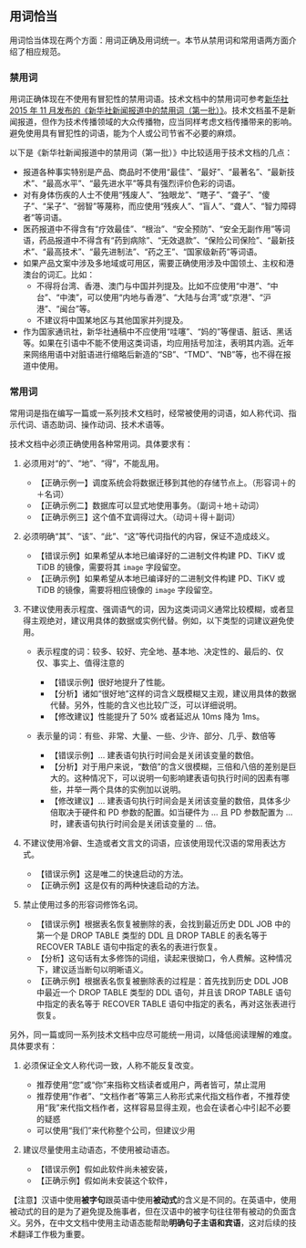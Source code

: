 ## 用词恰当

用词恰当体现在两个方面：用词正确及用词统一。本节从禁用词和常用语两方面介绍了相应规范。

### 禁用词

用词正确体现在不使用有冒犯性的禁用词语。技术文档中的禁用词可参考[新华社 2015 年 11 月发布的《新华社新闻报道中的禁用词（第一批）》](https://www.digitaling.com/articles/22975.html)。技术文档虽不是新闻报道，但作为技术传播领域的大众传播物，应当同样考虑文档传播带来的影响。避免使用具有冒犯性的词语，能为个人或公司节省不必要的麻烦。

以下是《新华社新闻报道中的禁用词（第一批）》中比较适用于技术文档的几点：

- 报道各种事实特别是产品、商品时不使用“最佳”、“最好”、“最著名”、“最新技术”、“最高水平”、“最先进水平”等具有强烈评价色彩的词语。
- 对有身体伤疾的人士不使用“残废人”、“独眼龙”、“瞎子”、“聋子”、“傻子”、“呆子”、“弱智”等蔑称，而应使用“残疾人”、“盲人”、“聋人”、“智力障碍者”等词语。
- 医药报道中不得含有“疗效最佳”、“根治”、“安全预防”、“安全无副作用”等词语，药品报道中不得含有“药到病除”、“无效退款”、“保险公司保险”、“最新技术”、“最高技术”、“最先进制法”、“药之王”、“国家级新药”等词语。
- 如果产品文案中涉及多地域或可用区，需要正确使用涉及中国领土、主权和港澳台的词汇。比如：
  - 不得将台湾、香港、澳门与中国并列提及。比如不应使用“中港”、“中台”、“中澳”，可以使用“内地与香港”、“大陆与台湾”或“京港”、“沪港”、“闽台”等。
  - 不建议将中国某地区与其他国家并列提及。
- 作为国家通讯社，新华社通稿中不应使用“哇噻”、“妈的”等俚语、脏话、黑话等。如果在引语中不能不使用这类词语，均应用括号加注，表明其内涵。近年来网络用语中对脏语进行缩略后新造的“SB”、“TMD”、“NB”等，也不得在报道中使用。

### 常用词

常用词是指在编写一篇或一系列技术文档时，经常被使用的词语，如人称代词、指示代词、语态助词、操作动词、技术术语等。

技术文档中必须正确使用各种常用词。具体要求有：

1. 必须用对“的”、“地”、“得”，不能乱用。

    - 【正确示例一】调度系统会将数据迁移到其他的存储节点上。（形容词＋的＋名词）
    - 【正确示例二】数据库可以显式地使用事务。（副词＋地＋动词）
    - 【正确示例三】这个值不宜调得过大。（动词＋得＋副词）

2. 必须明确“其”、“该”、“此”、“这”等代词指代的内容，保证不造成歧义。

    - 【错误示例】如果希望从本地已编译好的二进制文件构建 PD、TiKV 或 TiDB 的镜像，需要将其 `image` 字段留空。
    - 【正确示例】如果希望从本地已编译好的二进制文件构建 PD、TiKV 或 TiDB 的镜像，需要将相应镜像的 `image` 字段留空。

3. 不建议使用表示程度、强调语气的词，因为这类词词义通常比较模糊，或者显得主观绝对，建议用具体的数据或实例代替。例如，以下类型的词建议避免使用。

    - 表示程度的词：较多、较好、完全地、基本地、决定性的、最后的、仅仅、事实上、值得注意的

        - 【错误示例】很好地提升了性能。
        - 【分析】诸如“很好地”这样的词含义既模糊又主观，建议用具体的数据代替。另外，性能的含义也比较广泛，可以详细说明。
        - 【修改建议】性能提升了 50% 或者延迟从 10ms 降为 1ms。

    - 表示量的词：有些、非常、大量、一些、少许、部分、几乎、数倍等

        - 【错误示例】… 建表语句执行时间会是关闭该变量的数倍。
        - 【分析】对于用户来说，“数倍”的含义很模糊，三倍和八倍的差别是巨大的。这种情况下，可以说明一句影响建表语句执行时间的因素有哪些，并举一两个具体的实例加以说明。
        - 【修改建议】… 建表语句执行时间会是关闭该变量的数倍，具体多少倍取决于硬件和 PD 参数的配置。如当硬件为 … 且 PD 参数配置为 … 时，建表语句执行时间会是关闭该变量的 … 倍。

4. 不建议使用冷僻、生造或者文言文的词语，应该使用现代汉语的常用表达方式。

    - 【错误示例】这是唯二的快速启动的方法。
    - 【正确示例】这是仅有的两种快速启动的方法。

5. 禁止使用过多的形容词修饰名词。

    - 【错误示例】根据表名恢复被删除的表，会找到最近历史 DDL JOB 中的第一个是 DROP TABLE 类型的 DDL 且 DROP TABLE 的表名等于 RECOVER TABLE 语句中指定的表名的表进行恢复。
    - 【分析】这句话有太多修饰的词组，读起来很拗口，令人费解。这种情况下，建议适当断句以明晰语义。
    - 【正确示例】根据表名恢复被删除表的过程是：首先找到历史 DDL JOB 中最近一个 DROP TABLE 类型的 DDL 语句，并且该 DROP TABLE 语句中指定的表名等于 RECOVER TABLE 语句中指定的表名，再对这张表进行恢复。

另外，同一篇或同一系列技术文档中应尽可能统一用词，以降低阅读理解的难度。具体要求有：

1. 必须保证全文人称代词一致，人称不能反复改变。

   - 推荐使用“您”或“你”来指称文档读者或用户，两者皆可，禁止混用
   - 推荐使用“作者”、“文档作者”等第三人称形式来代指文档作者，不推荐使用“我”来代指文档作者，这样容易显得主观，也会在读者心中引起不必要的疑惑
   - 可以使用“我们”来代称整个公司，但建议少用

2. 建议尽量使用主动语态，不使用被动语态。

   - 【错误示例】假如此软件尚未被安装，
   - 【正确示例】假如尚未安装这个软件，

【注意】汉语中使用**被字句**跟英语中使用**被动式**的含义是不同的。在英语中，使用被动式的目的是为了避免提及施事者，但在汉语中的被字句往往带有被动的负面含义。另外，在中文文档中使用主动语态能帮助**明确句子主语和宾语**，这对后续的技术翻译工作极为重要。
